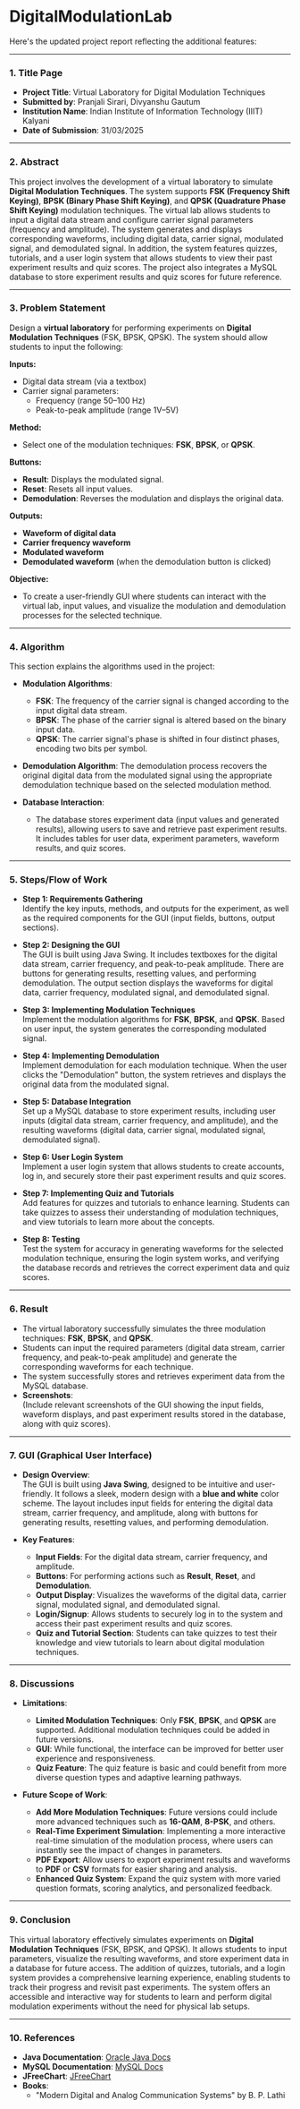 # DigitalModulationLab

Here's the updated project report reflecting the additional features:

---

### **1. Title Page**
   - **Project Title**: Virtual Laboratory for Digital Modulation Techniques
   - **Submitted by**: Pranjali Sirari, Divyanshu Gautum
   - **Institution Name**: Indian Institute of Information Technology (IIIT) Kalyani 
   - **Date of Submission**: 31/03/2025

---

### **2. Abstract**
   This project involves the development of a virtual laboratory to simulate **Digital Modulation Techniques**. The system supports **FSK (Frequency Shift Keying)**, **BPSK (Binary Phase Shift Keying)**, and **QPSK (Quadrature Phase Shift Keying)** modulation techniques. The virtual lab allows students to input a digital data stream and configure carrier signal parameters (frequency and amplitude). The system generates and displays corresponding waveforms, including digital data, carrier signal, modulated signal, and demodulated signal. In addition, the system features quizzes, tutorials, and a user login system that allows students to view their past experiment results and quiz scores. The project also integrates a MySQL database to store experiment results and quiz scores for future reference.

---

### **3. Problem Statement**
   Design a **virtual laboratory** for performing experiments on **Digital Modulation Techniques** (FSK, BPSK, QPSK). The system should allow students to input the following:

   **Inputs:**
   - Digital data stream (via a textbox)
   - Carrier signal parameters:
     - Frequency (range 50–100 Hz)
     - Peak-to-peak amplitude (range 1V–5V)

   **Method:**
   - Select one of the modulation techniques: **FSK**, **BPSK**, or **QPSK**.

   **Buttons:**
   - **Result**: Displays the modulated signal.
   - **Reset**: Resets all input values.
   - **Demodulation**: Reverses the modulation and displays the original data.

   **Outputs:**
   - **Waveform of digital data**
   - **Carrier frequency waveform**
   - **Modulated waveform**
   - **Demodulated waveform** (when the demodulation button is clicked)

   **Objective:**
   - To create a user-friendly GUI where students can interact with the virtual lab, input values, and visualize the modulation and demodulation processes for the selected technique.

---

### **4. Algorithm**
   This section explains the algorithms used in the project:

   - **Modulation Algorithms**:
     - **FSK**: The frequency of the carrier signal is changed according to the input digital data stream.
     - **BPSK**: The phase of the carrier signal is altered based on the binary input data.
     - **QPSK**: The carrier signal's phase is shifted in four distinct phases, encoding two bits per symbol.

   - **Demodulation Algorithm**: The demodulation process recovers the original digital data from the modulated signal using the appropriate demodulation technique based on the selected modulation method.

   - **Database Interaction**: 
     - The database stores experiment data (input values and generated results), allowing users to save and retrieve past experiment results. It includes tables for user data, experiment parameters, waveform results, and quiz scores.

---

### **5. Steps/Flow of Work**

   - **Step 1: Requirements Gathering**  
     Identify the key inputs, methods, and outputs for the experiment, as well as the required components for the GUI (input fields, buttons, output sections).

   - **Step 2: Designing the GUI**  
     The GUI is built using Java Swing. It includes textboxes for the digital data stream, carrier frequency, and peak-to-peak amplitude. There are buttons for generating results, resetting values, and performing demodulation. The output section displays the waveforms for digital data, carrier frequency, modulated signal, and demodulated signal.

   - **Step 3: Implementing Modulation Techniques**  
     Implement the modulation algorithms for **FSK**, **BPSK**, and **QPSK**. Based on user input, the system generates the corresponding modulated signal.

   - **Step 4: Implementing Demodulation**  
     Implement demodulation for each modulation technique. When the user clicks the "Demodulation" button, the system retrieves and displays the original data from the modulated signal.

   - **Step 5: Database Integration**  
     Set up a MySQL database to store experiment results, including user inputs (digital data stream, carrier frequency, and amplitude), and the resulting waveforms (digital data, carrier signal, modulated signal, demodulated signal).

   - **Step 6: User Login System**  
     Implement a user login system that allows students to create accounts, log in, and securely store their past experiment results and quiz scores.

   - **Step 7: Implementing Quiz and Tutorials**  
     Add features for quizzes and tutorials to enhance learning. Students can take quizzes to assess their understanding of modulation techniques, and view tutorials to learn more about the concepts.

   - **Step 8: Testing**  
     Test the system for accuracy in generating waveforms for the selected modulation technique, ensuring the login system works, and verifying the database records and retrieves the correct experiment data and quiz scores.

---

### **6. Result**

   - The virtual laboratory successfully simulates the three modulation techniques: **FSK**, **BPSK**, and **QPSK**. 
   - Students can input the required parameters (digital data stream, carrier frequency, and peak-to-peak amplitude) and generate the corresponding waveforms for each technique.
   - The system successfully stores and retrieves experiment data from the MySQL database.
   - **Screenshots**:  
     (Include relevant screenshots of the GUI showing the input fields, waveform displays, and past experiment results stored in the database, along with quiz scores).

---

### **7. GUI (Graphical User Interface)**

   - **Design Overview**:  
     The GUI is built using **Java Swing**, designed to be intuitive and user-friendly. It follows a sleek, modern design with a **blue and white** color scheme. The layout includes input fields for entering the digital data stream, carrier frequency, and amplitude, along with buttons for generating results, resetting values, and performing demodulation.

   - **Key Features**:
     - **Input Fields**: For the digital data stream, carrier frequency, and amplitude.
     - **Buttons**: For performing actions such as **Result**, **Reset**, and **Demodulation**.
     - **Output Display**: Visualizes the waveforms of the digital data, carrier signal, modulated signal, and demodulated signal.
     - **Login/Signup**: Allows students to securely log in to the system and access their past experiment results and quiz scores.
     - **Quiz and Tutorial Section**: Students can take quizzes to test their knowledge and view tutorials to learn about digital modulation techniques.

---

### **8. Discussions**

   - **Limitations**:
     - **Limited Modulation Techniques**: Only **FSK**, **BPSK**, and **QPSK** are supported. Additional modulation techniques could be added in future versions.
     - **GUI**: While functional, the interface can be improved for better user experience and responsiveness.
     - **Quiz Feature**: The quiz feature is basic and could benefit from more diverse question types and adaptive learning pathways.

   - **Future Scope of Work**:
     - **Add More Modulation Techniques**: Future versions could include more advanced techniques such as **16-QAM**, **8-PSK**, and others.
     - **Real-Time Experiment Simulation**: Implementing a more interactive real-time simulation of the modulation process, where users can instantly see the impact of changes in parameters.
     - **PDF Export**: Allow users to export experiment results and waveforms to **PDF** or **CSV** formats for easier sharing and analysis.
     - **Enhanced Quiz System**: Expand the quiz system with more varied question formats, scoring analytics, and personalized feedback.

---

### **9. Conclusion**

   This virtual laboratory effectively simulates experiments on **Digital Modulation Techniques** (FSK, BPSK, and QPSK). It allows students to input parameters, visualize the resulting waveforms, and store experiment data in a database for future access. The addition of quizzes, tutorials, and a login system provides a comprehensive learning experience, enabling students to track their progress and revisit past experiments. The system offers an accessible and interactive way for students to learn and perform digital modulation experiments without the need for physical lab setups.

---

### **10. References**

   - **Java Documentation**: [Oracle Java Docs](https://docs.oracle.com/en/java/)
   - **MySQL Documentation**: [MySQL Docs](https://dev.mysql.com/doc/)
   - **JFreeChart**: [JFreeChart](https://www.jfree.org/jfreechart/)
   - **Books**:
     - "Modern Digital and Analog Communication Systems" by B. P. Lathi
